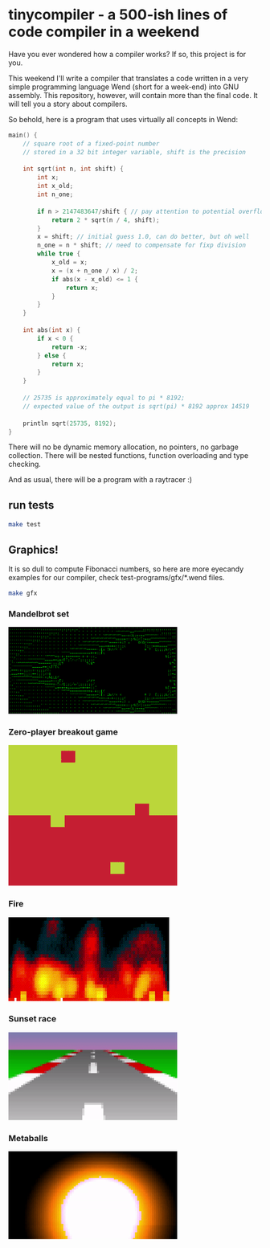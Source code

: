 # tinycompiler - a 500-ish lines of code compiler in a weekend
Have you ever wondered how a compiler works? If so, this project is for you.

This weekend I'll write a compiler that translates a code written in a very simple programming language Wend (short for a week-end) into GNU assembly.
This repository, however, will contain more than the final code. It will tell you a story about compilers.

So behold, here is a program that uses virtually all concepts in Wend:
```cpp
main() {
    // square root of a fixed-point number
    // stored in a 32 bit integer variable, shift is the precision

    int sqrt(int n, int shift) {
        int x;
        int x_old;
        int n_one;

        if n > 2147483647/shift { // pay attention to potential overflows
            return 2 * sqrt(n / 4, shift);
        }
        x = shift; // initial guess 1.0, can do better, but oh well
        n_one = n * shift; // need to compensate for fixp division
        while true {
            x_old = x;
            x = (x + n_one / x) / 2;
            if abs(x - x_old) <= 1 {
                return x;
            }
        }
    }

    int abs(int x) {
        if x < 0 {
            return -x;
        } else {
            return x;
        }
    }

    // 25735 is approximately equal to pi * 8192;
    // expected value of the output is sqrt(pi) * 8192 approx 14519

    println sqrt(25735, 8192);
}
```

There will no be dynamic memory allocation, no pointers, no garbage collection. There will be nested functions, function overloading and type checking.

And as usual, there will be a program with a raytracer :)

## run tests
```sh
make test
```

## Graphics!
It is so dull to compute Fibonacci numbers, so here are more eyecandy examples for our compiler,  check test-programs/gfx/*.wend files.
```sh
make gfx
```
### Mandelbrot set
<img src="https://raw.githubusercontent.com/ssloy/ssloy.github.io/main/docs/tinycompiler/gfx/mandelbrot.png" width="336">

### Zero-player breakout game
![](https://raw.githubusercontent.com/ssloy/ssloy.github.io/main/docs/tinycompiler/gfx/breakout.gif)

### Fire
![](https://raw.githubusercontent.com/ssloy/ssloy.github.io/main/docs/tinycompiler/gfx/fire6.gif)

### Sunset race
![](https://raw.githubusercontent.com/ssloy/ssloy.github.io/main/docs/tinycompiler/gfx/sunset-race.gif)

### Metaballs
![](https://raw.githubusercontent.com/ssloy/ssloy.github.io/main/docs/tinycompiler/gfx/metaballs.gif)



